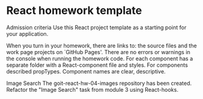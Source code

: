 # React homework template

Admission criteria
Use this React project template as a starting point for your application.

When you turn in your homework, there are links to: the source files and the work page projects on `GitHub Pages'.
There are no errors or warnings in the console when running the homework code.
For each component has a separate folder with a React-component file and styles.
For components described propTypes.
Component names are clear, descriptive.

Image Search
The goit-react-hw-04-images repository has been created.
Refactor the "Image Search" task from module 3 using React-hooks.
